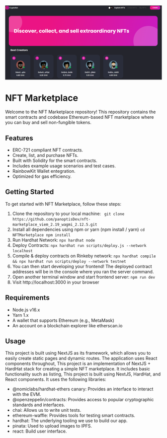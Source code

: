 ![banner](./assets/image.png)
# NFT Marketplace

Welcome to the  NFT Marketplace repository! This repository contains the smart contracts and codebase Ethereum-based NFT marketplace where you can buy and sell non-fungible tokens.

## Features

- ERC-721 compliant NFT contracts.
- Create, list, and purchase NFTs.
- Built with Solidity for the smart contracts.
- Includes example usage scenarios and test cases.
- RainbowKit Wallet entegration.
- Optimized for gas efficiency.

## Getting Started

To get started with  NFT Marketplace, follow these steps:

1. Clone the repository to your local machine:
   ` git clone https://github.com/panoptisDev/nft-marketplace_viem_2.19_wagmi_2.12.5.git`
2. Install all dependencies using npm or yarn (npm install / yarn)
   `cd NFTMarketplace
npm install`
3. Run Hardhat Network: `npx hardhat node`
4. Deploy Contracts: `npx hardhat run scripts/deploy.js --network localhost`
5. Compile & deploy contracts on Rinkeby network: `npx hardhat compile && npx hardhat run scripts/deploy
--network testnet`
6. You can then start developing your frontend! The deployed contract addresses will be in the console where you ran the server command.
7. Open another terminal window and start frontend server: `npm run dev`
8. Visit http://localhost:3000 in your browser
## Requirements
- Node.js v16.x
- Yarn 1.x
- A wallet that supports Ethereum (e.g., MetaMask)
- An account on a blockchain explorer like etherscan.io
## Usage
This project is built using NextJS as its framework, which allows you to easily create static pages and dynamic routes. The application uses React components throughout,
This project is an implementation of NextJS + HardHat stack for creating a simple NFT marketplace. It includes basic functionality such as listing,
This project is built using NextJS, HardHat, and React components. It uses the following libraries:
- @nomiclabs/hardhat-ethers canary: Provides an interface to interact with the EVM.
- @openzeppelin/contracts: Provides access to popular cryptographic standards and interfaces.
- chai: Allows us to write unit tests.
- ethereum-waffle: Provides tools for testing smart contracts.
- hardhat: The underlying tooling we use to build our app.
- pinata: Used to upload images to IPFS.
- react: Build user interface.





